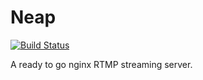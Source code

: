 Neap
=====

[![Build Status](https://travis-ci.org/e7d/neap.svg)](https://travis-ci.org/e7d/neap)

A ready to go nginx RTMP streaming server.
